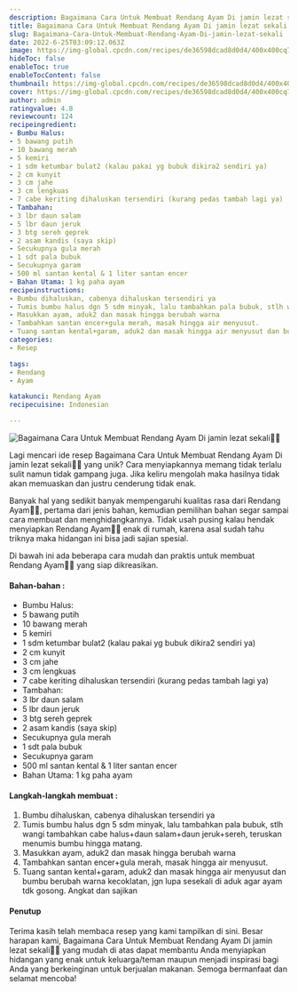 ```yaml
---
description: Bagaimana Cara Untuk Membuat Rendang Ayam Di jamin lezat sekali"
title: Bagaimana Cara Untuk Membuat Rendang Ayam Di jamin lezat sekali
slug: Bagaimana-Cara-Untuk-Membuat-Rendang-Ayam-Di-jamin-lezat-sekali
date: 2022-6-25T03:09:12.063Z
image: https://img-global.cpcdn.com/recipes/de36598dcad8d0d4/400x400cq70/photo.jpg
hideToc: false
enableToc: true
enableTocContent: false
thumbnail: https://img-global.cpcdn.com/recipes/de36598dcad8d0d4/400x400cq70/photo.jpg
cover: https://img-global.cpcdn.com/recipes/de36598dcad8d0d4/400x400cq70/photo.jpg
author: admin
ratingvalue: 4.8
reviewcount: 124
recipeingredient:
- Bumbu Halus:
- 5 bawang putih
- 10 bawang merah
- 5 kemiri
- 1 sdm ketumbar bulat2 (kalau pakai yg bubuk dikira2 sendiri ya)
- 2 cm kunyit
- 3 cm jahe
- 3 cm lengkuas
- 7 cabe keriting dihaluskan tersendiri (kurang pedas tambah lagi ya)
- Tambahan:
- 3 lbr daun salam
- 5 lbr daun jeruk
- 3 btg sereh geprek
- 2 asam kandis (saya skip)
- Secukupnya gula merah
- 1 sdt pala bubuk
- Secukupnya garam
- 500 ml santan kental & 1 liter santan encer
- Bahan Utama: 1 kg paha ayam
recipeinstructions:
- Bumbu dihaluskan, cabenya dihaluskan tersendiri ya
- Tumis bumbu halus dgn 5 sdm minyak, lalu tambahkan pala bubuk, stlh wangi tambahkan cabe halus+daun salam+daun jeruk+sereh, teruskan menumis bumbu hingga matang.
- Masukkan ayam, aduk2 dan masak hingga berubah warna
- Tambahkan santan encer+gula merah, masak hingga air menyusut.
- Tuang santan kental+garam, aduk2 dan masak hingga air menyusut dan bumbu berubah warna kecoklatan, jgn lupa sesekali di aduk agar ayam tdk gosong. Angkat dan sajikan
categories:
- Resep

tags:
- Rendang
- Ayam

katakunci: Rendang Ayam
recipecuisine: Indonesian

---
```


![Bagaimana Cara Untuk Membuat Rendang Ayam Di jamin lezat sekali👩‍🍳](https://img-global.cpcdn.com/recipes/de36598dcad8d0d4/400x400cq70/photo.jpg)

Lagi mencari ide resep Bagaimana Cara Untuk Membuat Rendang Ayam Di jamin lezat sekali👩‍🍳 yang unik? Cara menyiapkannya memang tidak terlalu sulit namun tidak gampang juga. Jika keliru mengolah maka hasilnya tidak akan memuaskan dan justru cenderung tidak enak.

Banyak hal yang sedikit banyak mempengaruhi kualitas rasa dari Rendang Ayam👩‍🍳, pertama dari jenis bahan, kemudian pemilihan bahan segar sampai cara membuat dan menghidangkannya. Tidak usah pusing kalau hendak menyiapkan Rendang Ayam👩‍🍳 enak di rumah, karena asal sudah tahu triknya maka hidangan ini bisa jadi sajian spesial.

Di bawah ini ada beberapa cara mudah dan praktis untuk membuat Rendang Ayam👩‍🍳 yang siap dikreasikan.

<!--inarticleads1-->

#### Bahan-bahan :

- Bumbu Halus:
- 5 bawang putih
- 10 bawang merah
- 5 kemiri
- 1 sdm ketumbar bulat2 (kalau pakai yg bubuk dikira2 sendiri ya)
- 2 cm kunyit
- 3 cm jahe
- 3 cm lengkuas
- 7 cabe keriting dihaluskan tersendiri (kurang pedas tambah lagi ya)
- Tambahan:
- 3 lbr daun salam
- 5 lbr daun jeruk
- 3 btg sereh geprek
- 2 asam kandis (saya skip)
- Secukupnya gula merah
- 1 sdt pala bubuk
- Secukupnya garam
- 500 ml santan kental & 1 liter santan encer
- Bahan Utama: 1 kg paha ayam

<!--inarticleads2-->

#### Langkah-langkah membuat :

1. Bumbu dihaluskan, cabenya dihaluskan tersendiri ya
1. Tumis bumbu halus dgn 5 sdm minyak, lalu tambahkan pala bubuk, stlh wangi tambahkan cabe halus+daun salam+daun jeruk+sereh, teruskan menumis bumbu hingga matang.
1. Masukkan ayam, aduk2 dan masak hingga berubah warna
1. Tambahkan santan encer+gula merah, masak hingga air menyusut.
1. Tuang santan kental+garam, aduk2 dan masak hingga air menyusut dan bumbu berubah warna kecoklatan, jgn lupa sesekali di aduk agar ayam tdk gosong. Angkat dan sajikan

#### Penutup

Terima kasih telah membaca resep yang kami tampilkan di sini. Besar harapan kami, Bagaimana Cara Untuk Membuat Rendang Ayam Di jamin lezat sekali👩‍🍳 yang mudah di atas dapat membantu Anda menyiapkan hidangan yang enak untuk keluarga/teman maupun menjadi inspirasi bagi Anda yang berkeinginan untuk berjualan makanan. Semoga bermanfaat dan selamat mencoba!